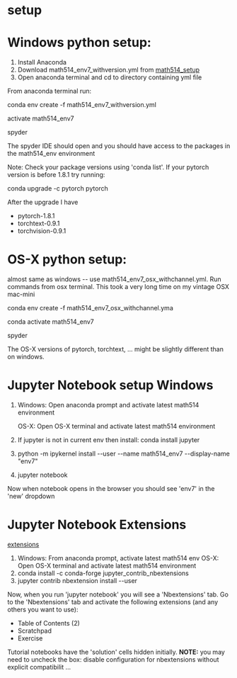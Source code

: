 # **setup**

# **Windows python setup:**
1. Install Anaconda
2. Download math514_env7_withversion.yml from [math514_setup](https://github.com/gu-math514/setup)
3. Open anaconda terminal and cd to directory containing yml file

From anaconda terminal run:

conda env create -f math514_env7_withversion.yml

activate math514_env7

spyder

The spyder IDE should open and you should have access to the packages in the math514_env environment

Note: 
Check your package versions using 'conda list'. If your pytorch version is before 1.8.1 try running:

conda upgrade -c pytorch pytorch

After the upgrade I have
- pytorch-1.8.1
- torchtext-0.9.1
- torchvision-0.9.1


# **OS-X python setup:**

almost same as windows -- use math514_env7_osx_withchannel.yml. Run commands from osx terminal.
This took a very long time on my vintage OSX mac-mini

conda env create -f math514_env7_osx_withchannel.yma

conda activate math514_env7

spyder

The OS-X versions of pytorch, torchtext, ... might be slightly different than on windows.

# **Jupyter Notebook setup Windows**

1. Windows: Open anaconda prompt and activate latest math514 environment

   OS-X: Open OS-X terminal and activate latest math514 environment
3. If jupyter is not in current env then install: conda install jupyter
4. python -m ipykernel install --user --name math514_env7 --display-name "env7"
5. jupyter notebook

Now when notebook opens in the browser you should see 'env7' in the 'new' dropdown

# **Jupyter Notebook Extensions**

[extensions](https://github.com/ipython-contrib/jupyter_contrib_nbextensions)

1. Windows: From anaconda prompt, activate latest math514 env
   OS-X: Open OS-X terminal and activate latest math514 environment
3. conda install -c conda-forge jupyter_contrib_nbextensions
4. jupyter contrib nbextension install --user

Now, when you run 'jupyter notebook' you will see a 'Nbextensions' tab. 
Go to the 'Nbextensions' tab and activate the following extensions (and any others you want to use):

- Table of Contents (2)
- Scratchpad
- Exercise

Tutorial notebooks have the 'solution' cells hidden initially.
**NOTE:** you may need to uncheck the box: disable configuration for nbextensions without explicit compatibilit ...



